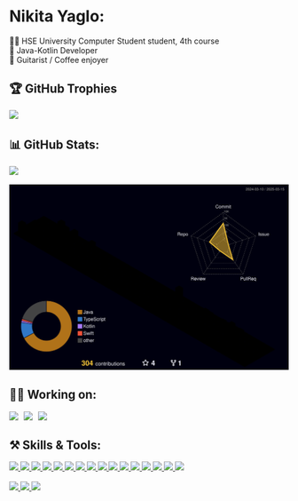 # Nikita Yaglo:
🧑‍💻 HSE University Computer Student student, 4th course
<br>
🎯 Java-Kotlin Developer
<br>
📝 Guitarist / Coffee enjoyer

## 🏆 GitHub Trophies
<p>
  <a href="#"><img src=https://github-profile-trophy.vercel.app/?username=Nikita777-coder&theme=gruvbox&title=-Issues,-Reviews></a>
</p>

## 📊 GitHub Stats:
<p>
  <a href="#"><img src=https://github-readme-streak-stats.herokuapp.com/?user=Nikita777-coder&theme=bear></a>
</p>

<p>
  <a href="#">
    <img width="800" src="./profile-3d-contrib/profile-night-rainbow.svg">
  </a>
</p>

## 👨‍💻 Working on:
<div style="display: flex; gap: 10px;">
  <a href="https://github.com/Nikita777-coder/AuraFlowServer">
    <img src="https://github-readme-stats.vercel.app/api/pin/?username=Nikita777-coder&repo=AuraFlowServer&bg_color=3B3B3BFF&text_color=EBEBEB&title_color=FFF&hide_border=true" height="100">
  </a>
  <a href="https://github.com/Nikita777-coder/AuraFlowServerIntegration">
    <img src="https://github-readme-stats.vercel.app/api/pin/?username=Nikita777-coder&repo=AuraFlowServerIntegration&bg_color=3B3B3BFF&text_color=EBEBEB&title_color=FFF&hide_border=true" height="100">
  </a>
  <a href="https://github.com/Nikita777-coder/AuraFlowMeditationGenerator">
    <img src="https://github-readme-stats.vercel.app/api/pin/?username=Nikita777-coder&repo=AuraFlowMeditationGenerator&bg_color=3B3B3BFF&text_color=EBEBEB&title_color=FFF&hide_border=true" height="100">
  </a>
</div>

## ⚒️ Skills & Tools:
<p>
  <a href="https://java.com/">
    <img src="https://img.shields.io/badge/java-F80000.svg?style=for-the-badge&logo=coffeescript&logoColor=white">
  </a>
  <a href="https://spring.io/">
    <img src="https://img.shields.io/badge/spring-6DB33F.svg?style=for-the-badge&logo=spring&logoColor=white">
  </a>
  <a href="https://spring.io/projects/spring-boot">
    <img src="https://img.shields.io/badge/spring boot-6DB33F.svg?style=for-the-badge&logo=spring&logoColor=white">
  </a>
  <a href="https://spring.io/projects/spring-boot">
    <img src="https://img.shields.io/badge/spring data-6DB33F.svg?style=for-the-badge&logo=spring&logoColor=white">
  </a>
  <a href="https://spring.io/projects/spring-boot">
    <img src="https://img.shields.io/badge/spring web-6DB33F.svg?style=for-the-badge&logo=spring&logoColor=white">
  </a>
  <a href="https://spring.io/projects/spring-boot">
    <img src="https://img.shields.io/badge/spring security-6DB33F.svg?style=for-the-badge&logo=spring&logoColor=white">
  </a>
  <a href="https://junit.org/">
    <img src="https://img.shields.io/badge/junit5-25A162.svg?style=for-the-badge&logo=junit5&logoColor=white">
  </a>
  <a href="https://jwt.org/">
    <img src="https://img.shields.io/badge/JWT-black?style=for-the-badge&logo=JSON%20web%20tokens">
  </a>
  <a href="https://docker/">
    <img src="https://img.shields.io/badge/docker-%230db7ed.svg?style=for-the-badge&logo=docker&logoColor=white">
  </a>
  <a href="https://kubernetes.org/">
    <img src="https://img.shields.io/badge/kubernetes-%23326ce5.svg?style=for-the-badge&logo=kubernetes&logoColor=white">
  </a>
  <a href="https://grafana/">
    <img src="https://img.shields.io/badge/grafana-%23F46800.svg?style=for-the-badge&logo=grafana&logoColor=white">
  </a>
  <a href="https://postgres/">
    <img src="https://img.shields.io/badge/postgres-%23316192.svg?style=for-the-badge&logo=postgresql&logoColor=white">
  </a>
  <a href="https://redis/">
    <img src="https://img.shields.io/badge/redis-%23DD0031.svg?style=for-the-badge&logo=redis&logoColor=white">
  </a>
  <a href="https://hibernate/">
    <img src="https://img.shields.io/badge/Hibernate-59666C?style=for-the-badge&logo=Hibernate&logoColor=white">
  </a>
  <a href="https://postman/">
    <img src="https://img.shields.io/badge/Postman-FF6C37?style=for-the-badge&logo=postman&logoColor=white">
  </a>
  <a href="https://maven/">
    <img src="https://img.shields.io/badge/Apache%20Maven-C71A36?style=for-the-badge&logo=Apache%20Maven&logoColor=white">
  </a>

  <br>
  <br>

  <a href="https://notion/">
    <img src="https://img.shields.io/badge/Notion-%23000000.svg?style=for-the-badge&logo=notion&logoColor=white">
  </a>
  <a href="https://openapi/">
    <img src="https://img.shields.io/badge/openapiinitiative-%23000000.svg?style=for-the-badge&logo=openapiinitiative&logoColor=white">
  </a>
  <a href="https://swagger/">
    <img src="https://img.shields.io/badge/-Swagger-%23Clojure?style=for-the-badge&logo=swagger&logoColor=white">
  </a>
</p>
